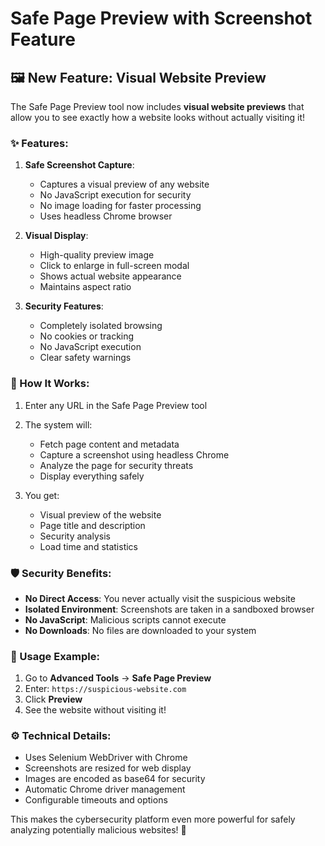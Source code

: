 # Safe Page Preview with Screenshot Feature

## 🖼️ New Feature: Visual Website Preview

The Safe Page Preview tool now includes **visual website previews** that allow you to see exactly how a website looks without actually visiting it!

### ✨ Features:

1. **Safe Screenshot Capture**: 
   - Captures a visual preview of any website
   - No JavaScript execution for security
   - No image loading for faster processing
   - Uses headless Chrome browser

2. **Visual Display**:
   - High-quality preview image
   - Click to enlarge in full-screen modal
   - Shows actual website appearance
   - Maintains aspect ratio

3. **Security Features**:
   - Completely isolated browsing
   - No cookies or tracking
   - No JavaScript execution
   - Clear safety warnings

### 🔧 How It Works:

1. Enter any URL in the Safe Page Preview tool
2. The system will:
   - Fetch page content and metadata
   - Capture a screenshot using headless Chrome
   - Analyze the page for security threats
   - Display everything safely

3. You get:
   - Visual preview of the website
   - Page title and description
   - Security analysis
   - Load time and statistics

### 🛡️ Security Benefits:

- **No Direct Access**: You never actually visit the suspicious website
- **Isolated Environment**: Screenshots are taken in a sandboxed browser
- **No JavaScript**: Malicious scripts cannot execute
- **No Downloads**: No files are downloaded to your system

### 📱 Usage Example:

1. Go to **Advanced Tools** → **Safe Page Preview**
2. Enter: `https://suspicious-website.com`
3. Click **Preview**
4. See the website without visiting it!

### ⚙️ Technical Details:

- Uses Selenium WebDriver with Chrome
- Screenshots are resized for web display
- Images are encoded as base64 for security
- Automatic Chrome driver management
- Configurable timeouts and options

This makes the cybersecurity platform even more powerful for safely analyzing potentially malicious websites! 🚀